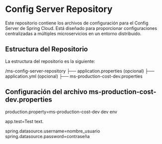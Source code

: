 # Config Server Repository

Este repositorio contiene los archivos de configuración para el Config Server de Spring Cloud. Está diseñado para proporcionar configuraciones centralizadas a múltiples microservicios en un entorno distribuido.

## Estructura del Repositorio

La estructura del repositorio es la siguiente:

/ms-config-server-repository
├── application.properties (opcional)
├── application.yml (opcional)
├── ms-production-cost-dev.properties


## Configuración del archivo ms-production-cost-dev.properties 
production.property=ms-production-cost-dev dev env

app.test=Test text. 

spring.datasource.username=nombre_usuario
spring.datasource.password=contraseña

